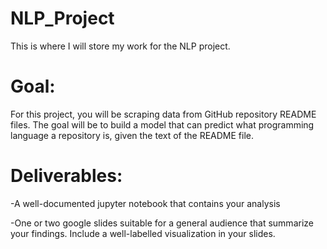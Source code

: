# NLP_Project
This is where I will store my work for the NLP project.


# Goal:
For this project, you will be scraping data from GitHub repository README files. The goal will be to build a model that can predict what programming language a repository is, given the text of the README file.


# Deliverables:
-A well-documented jupyter notebook that contains your analysis

-One or two google slides suitable for a general audience that summarize your findings. Include a well-labelled visualization in your slides.

